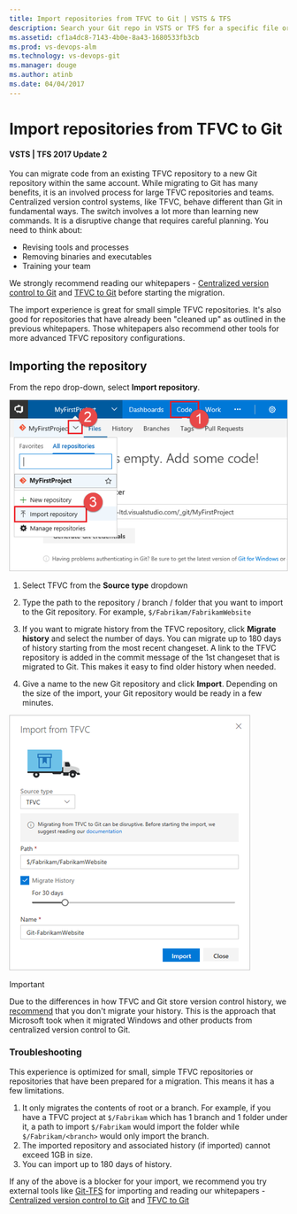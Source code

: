 ```yaml
---
title: Import repositories from TFVC to Git | VSTS & TFS
description: Search your Git repo in VSTS or TFS for a specific file or folderImport your repositories from TFVC to Git repositories within the same account.
ms.assetid: cf1a4dc8-7143-4b0e-8a43-1680533fb3cb
ms.prod: vs-devops-alm
ms.technology: vs-devops-git
ms.manager: douge
ms.author: atinb
ms.date: 04/04/2017
---
```


# Import repositories from TFVC to Git
#### VSTS | TFS 2017 Update 2

You can migrate code from an existing TFVC repository to a new Git repository within the same account. While migrating to Git has many benefits, it is an involved process for large TFVC repositories and teams. Centralized version control systems, like TFVC, behave different than Git in fundamental ways. The switch involves a lot more than learning new commands. It is a disruptive change 
that requires careful planning. You need to think about: 
* Revising tools and processes
* Removing binaries and executables
* Training your team

We strongly recommend reading our whitepapers - [Centralized version control to Git](https://www.visualstudio.com/learn/centralized-to-git/) and [TFVC to Git](https://www.visualstudio.com/learn/migrate-from-tfvc-to-git/) before starting the migration.

The import experience is great for small simple TFVC repositories. It's also good for repositories that have already been "cleaned up" as outlined in the previous whitepapers. Those whitepapers also recommend other tools for more advanced TFVC repository configurations.

## Importing the repository
From the repo drop-down, select **Import repository**.

![Import Repository Option](_img/Import-Repo/ImportRepository.png)

1. Select TFVC from the **Source type** dropdown

2. Type the path to the repository / branch / folder that you want to import to the Git repository. For example, `$/Fabrikam/FabrikamWebsite`

3. If you want to migrate history from the TFVC repository, click **Migrate history** and select the number of days. You can migrate up to 180 days of history starting from the most recent changeset. 
A link to the TFVC repository is added in the commit message of the 1st changeset that is migrated to Git. This makes it easy to find older history when needed.

4. Give a name to the new Git repository and click **Import**. Depending on the size of the import, your Git repository would be ready in a few minutes. 

![Import Repository Dialog](_img/Import-Repo/ImportRepoDialog-TFVC.png)

> [!IMPORTANT] 
> Due to the differences in how TFVC and Git store version control history, we [recommend](https://www.visualstudio.com/learn/migrate-from-tfvc-to-git/) that you don't migrate your history. This is the approach that Microsoft took when it migrated Windows and other products from centralized version control to Git.

### Troubleshooting

This experience is optimized for small, simple TFVC repositories or repositories that have been prepared for a migration. This means it has a few limitations.

1. It only migrates the contents of root or a branch. For example, if you have a TFVC project at `$/Fabrikam` which has 1 branch and 1 folder under it, a path to import `$/Fabrikam` would import the folder 
while `$/Fabrikam/<branch>` would only import the branch.  
2. The imported repository and associated history (if imported) cannot exceed 1GB in size.
3. You can import up to 180 days of history.

If any of the above is a blocker for your import, we recommend you try external tools like [Git-TFS](https://github.com/git-tfs/git-tfs) for importing and reading our whitepapers - [Centralized version control to Git](https://www.visualstudio.com/learn/centralized-to-git/) and [TFVC to Git](https://www.visualstudio.com/learn/migrate-from-tfvc-to-git/)
